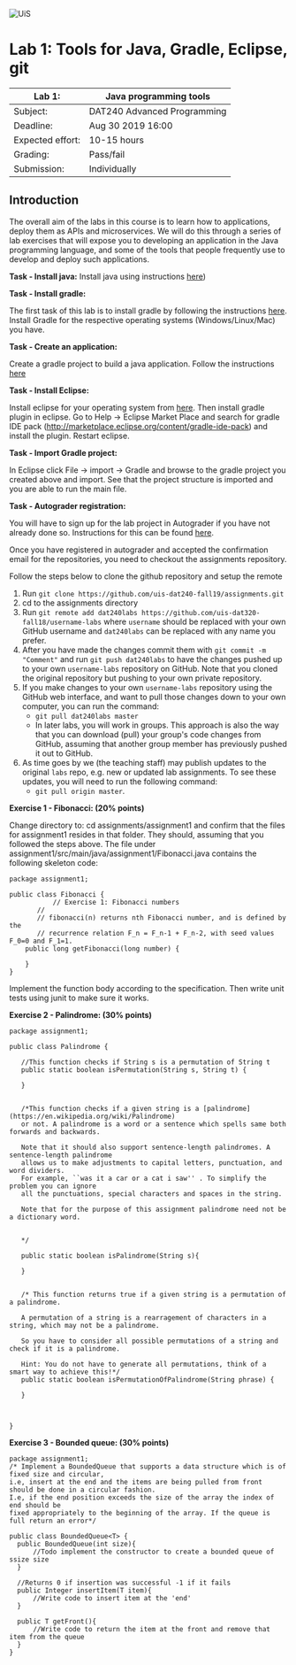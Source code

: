 ![UiS](https://www.uis.no/getfile.php/13391907/Biblioteket/Logo%20og%20veiledninger/UiS_liggende_logo_liten.png)

# Lab 1: Tools for Java, Gradle, Eclipse, git

| Lab 1:		| Java programming tools		|
| -------------------- 	| ------------------------------------- |
| Subject: 		| DAT240 Advanced Programming 		|
| Deadline:		| Aug 30 2019 16:00			|
| Expected effort:	| 10-15 hours 				|
| Grading: 		| Pass/fail 				|
| Submission: 		| Individually				|

## Introduction

The overall aim of the labs in this course is to learn how to applications,
deploy them as APIs and microservices. We will do this through a series of
lab exercises that will expose you to developing an application in the Java programming language, and some of
the tools that people frequently use to develop and deploy such applications.

**Task - Install java:**
Install java using instructions [here](https://java.com/en/download/help/download_options.xml))

**Task - Install gradle:**

The first task of this lab is to install gradle by following the instructions [here](https://docs.gradle.org/current/userguide/installation.html). Install Gradle for the respective operating systems (Windows/Linux/Mac) you have.

**Task - Create an application:**

Create a gradle project to build a java application. Follow the instructions [here](https://guides.gradle.org/building-java-applications/)

**Task - Install Eclipse:**

Install eclipse for your operating system from [here](https://www.eclipse.org). Then install gradle plugin in eclipse. Go to Help -> Eclipse Market Place and search for gradle IDE pack (http://marketplace.eclipse.org/content/gradle-ide-pack) and install the plugin. Restart eclipse.


**Task - Import Gradle project:**

In Eclipse click File -> import -> Gradle and browse to the gradle project you created above and import. See that the project structure is imported and you are able to run the main file.


**Task - Autograder registration:**

You will have to sign up for the lab project in Autograder if you have not
already done so. Instructions for this can be found
[here](https://github.com/uis-dat240-fall19/course-info/blob/master/autograder-registration.md).

Once you have registered in autograder and accepted the confirmation email for the repositories, you need to checkout the assignments repository.

Follow the steps below to clone the github repository and setup the remote

1. Run `git clone https://github.com/uis-dat240-fall19/assignments.git`
2. cd to the assignments directory 
3. Run `git remote add dat240labs https://github.com/uis-dat320-fall18/username-labs`  where `username` should be replaced with your own GitHub username and `dat240labs` can be replaced with any name you prefer.
4. After you have made the changes commit them with `git commit -m "Comment"` and run `git push dat240labs` to have the changes pushed up to your own `username-labs` repository on GitHub. Note that you cloned the original repository but pushing to your own private repository. 
5.  If you make changes to your own `username-labs` repository using the GitHub
   web interface, and want to pull those changes down to your own computer, you
   can run the command: 
	* `git pull dat240labs master` 
	* In later labs, you will work in groups. This approach is also the way that you can download (pull) your group's code changes from GitHub, assuming that another group member has previously pushed it out to GitHub.
6. As time goes by we (the teaching staff) may publish updates to the
   original `labs` repo, e.g. new or updated lab assignments. To see these 
   updates, you will need to run the following command: 
	*  `git pull origin master`.

**Exercise 1 - Fibonacci: (20% points)**

Change directory to: cd assignments/assignment1 and confirm that the files for assignment1 resides in that folder. They should, assuming that you followed the steps above. The file under assignment1/src/main/java/assignment1/Fibonacci.java contains the following skeleton code:

```
package assignment1;

public class Fibonacci {
     	   // Exercise 1: Fibonacci numbers
	   //
	   // fibonacci(n) returns nth Fibonacci number, and is defined by the
	   // recurrence relation F_n = F_n-1 + F_n-2, with seed values F_0=0 and F_1=1.
	public long getFibonacci(long number) {
		
	}
}

```

 Implement the function body according to the specification. Then write unit tests using junit to make sure it works.
 
 **Exercise 2 - Palindrome: (30% points)**
 
 ```
 package assignment1;

public class Palindrome {
	
	//This function checks if String s is a permutation of String t
	public static boolean isPermutation(String s, String t) {
		
	}
	
	
	/*This function checks if a given string is a [palindrome](https://en.wikipedia.org/wiki/Palindrome) 
	or not. A palindrome is a word or a sentence which spells same both forwards and backwards. 
	
	Note that it should also support sentence-length palindromes. A sentence-length palindrome 
	allows us to make adjustments to capital letters, punctuation, and word dividers. 
	For example, ``was it a car or a cat i saw'' . To simplify the problem you can ignore 
	all the punctuations, special characters and spaces in the string. 
	
	Note that for the purpose of this assignment palindrome need not be a dictionary word.
	
	
	*/
	
	public static boolean isPalindrome(String s){
		
	}
	

	/* This function returns true if a given string is a permutation of a palindrome.
	
	A permutation of a string is a rearragement of characters in a string, which may not be a palindrome. 
	
	So you have to consider all possible permutations of a string and check if it is a palindrome.
	
	Hint: You do not have to generate all permutations, think of a smart way to achieve this!*/
	public static boolean isPermutationOfPalindrome(String phrase) {
		
	}
	
	

}

 ```
 
  **Exercise 3 - Bounded queue: (30% points)**
  ```
  package assignment1;
/* Implement a BoundedQueue that supports a data structure which is of fixed size and circular,
i.e, insert at the end and the items are being pulled from front should be done in a circular fashion.
I.e, if the end position exceeds the size of the array the index of end should be
fixed appropriately to the beginning of the array. If the queue is full return an error*/

public class BoundedQueue<T> {
	public BoundedQueue(int size){
		//Todo implement the constructor to create a bounded queue of ssize size
	}
	
	//Returns 0 if insertion was successful -1 if it fails
	public Integer insertItem(T item){
		//Write code to insert item at the 'end'
	}
	
	public T getFront(){
		//Write code to return the item at the front and remove that item from the queue
	}
}
  ```
